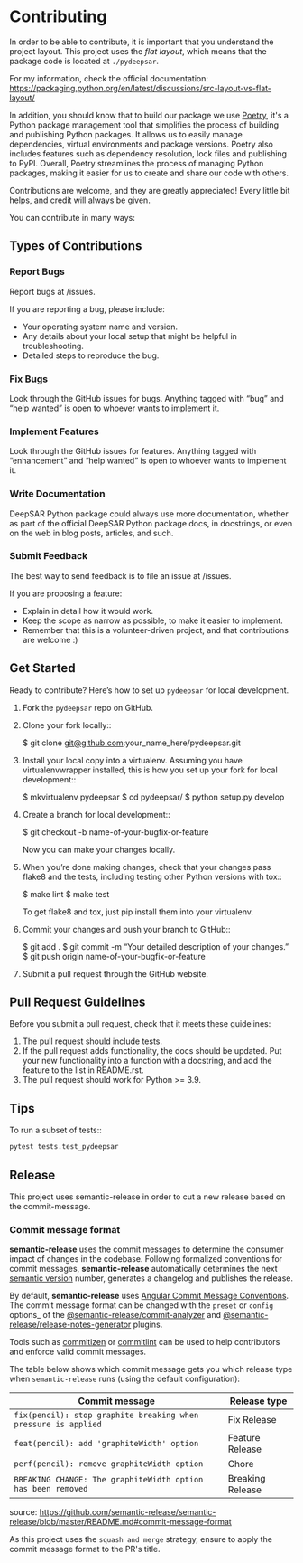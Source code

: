 # Contributing

In order to be able to contribute, it is important that you understand
the project layout.
This project uses the _flat layout_, which means that the package code is located
at `./pydeepsar`.

For my information, check the official documentation:
<https://packaging.python.org/en/latest/discussions/src-layout-vs-flat-layout/>

In addition, you should know that to build our package we use
[Poetry](https://python-poetry.org/), it's a Python package management tool that
simplifies the process of building and publishing Python packages. It allows us
to easily manage dependencies, virtual environments and package versions. Poetry
also includes features such as dependency resolution, lock files and publishing
to PyPI. Overall, Poetry streamlines the process of managing Python packages,
making it easier for us to create and share our code with others.

Contributions are welcome, and they are greatly appreciated! Every little bit
helps, and credit will always be given.

You can contribute in many ways:

## Types of Contributions

### Report Bugs

Report bugs at /issues.

If you are reporting a bug, please include:

- Your operating system name and version.
- Any details about your local setup that might be helpful in
  troubleshooting.
- Detailed steps to reproduce the bug.

### Fix Bugs

Look through the GitHub issues for bugs. Anything tagged with “bug” and
“help wanted” is open to whoever wants to implement it.

### Implement Features

Look through the GitHub issues for features. Anything tagged with
“enhancement” and “help wanted” is open to whoever wants to implement
it.

### Write Documentation

DeepSAR Python package could always use more documentation,
whether as part of the official DeepSAR Python package docs,
in docstrings, or even on the web in blog posts, articles, and such.

### Submit Feedback

The best way to send feedback is to file an issue at
/issues.

If you are proposing a feature:

- Explain in detail how it would work.
- Keep the scope as narrow as possible, to make it easier to
  implement.
- Remember that this is a volunteer-driven project, and that
  contributions are welcome :)

## Get Started

Ready to contribute? Here’s how to set up `pydeepsar` for local development.

1. Fork the `pydeepsar` repo on GitHub.

2. Clone your fork locally::

   $ git clone <git@github.com>:your_name_here/pydeepsar.git

3. Install your local copy into a virtualenv. Assuming you have
   virtualenvwrapper installed, this is how you set up your fork for
   local development::

   $ mkvirtualenv pydeepsar
   $ cd pydeepsar/
   $ python setup.py develop

4. Create a branch for local development::

   $ git checkout -b name-of-your-bugfix-or-feature

   Now you can make your changes locally.

5. When you’re done making changes, check that your changes pass flake8
   and the tests, including testing other Python versions with tox::

   $ make lint
   $ make test

   To get flake8 and tox, just pip install them into your virtualenv.

6. Commit your changes and push your branch to GitHub::

   $ git add . $ git commit -m “Your detailed description of your
   changes.” $ git push origin name-of-your-bugfix-or-feature

7. Submit a pull request through the GitHub website.

## Pull Request Guidelines

Before you submit a pull request, check that it meets these guidelines:

1. The pull request should include tests.
2. If the pull request adds functionality, the docs should be updated.
   Put your new functionality into a function with a docstring, and add
   the feature to the list in README.rst.
3. The pull request should work for Python >= 3.9.

## Tips

To run a subset of tests::

```sh
pytest tests.test_pydeepsar
```

## Release

This project uses semantic-release in order to cut a new release
based on the commit-message.

### Commit message format

**semantic-release** uses the commit messages to determine the consumer
impact of changes in the codebase. Following formalized conventions for
commit messages, **semantic-release** automatically determines the next
[semantic version](https://semver.org) number, generates a changelog and
publishes the release.

By default, **semantic-release** uses [Angular Commit Message
Conventions](https://github.com/angular/angular/blob/master/CONTRIBUTING.md#-commit-message-format).
The commit message format can be changed with the `preset` or `config`
options\_ of the
[@semantic-release/commit-analyzer](https://github.com/semantic-release/commit-analyzer#options)
and
[@semantic-release/release-notes-generator](https://github.com/semantic-release/release-notes-generator#options)
plugins.

Tools such as [commitizen](https://github.com/commitizen/cz-cli) or
[commitlint](https://github.com/conventional-changelog/commitlint) can
be used to help contributors and enforce valid commit messages.

The table below shows which commit message gets you which release type
when `semantic-release` runs (using the default configuration):

| Commit message                                                | Release type |
| ----------------------------------------------------------- | -------------- |
| `fix(pencil): stop graphite breaking when pressure is applied` | Fix Release |
| `feat(pencil): add 'graphiteWidth' option`                 | Feature Release |
| `perf(pencil): remove graphiteWidth option`                    | Chore       |
| `BREAKING CHANGE: The graphiteWidth option has been removed`|Breaking Release|

source:
<https://github.com/semantic-release/semantic-release/blob/master/README.md#commit-message-format>

As this project uses the `squash and merge` strategy, ensure to apply
the commit message format to the PR's title.
